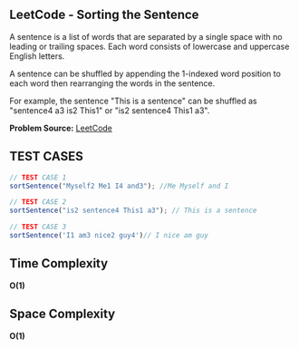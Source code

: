 ## LeetCode - Sorting the Sentence

A sentence is a list of words that are separated by a single space with no leading or trailing spaces. Each word consists of lowercase and uppercase English letters.

A sentence can be shuffled by appending the 1-indexed word position to each word then rearranging the words in the sentence.

For example, the sentence "This is a sentence" can be shuffled as "sentence4 a3 is2 This1" or "is2 sentence4 This1 a3".


**Problem Source:**  [LeetCode](https://leetcode.com/problems/sorting-the-sentence/)


## TEST CASES
```javascript
// TEST CASE 1
sortSentence("Myself2 Me1 I4 and3"); //Me Myself and I

// TEST CASE 2
sortSentence("is2 sentence4 This1 a3"); // This is a sentence

// TEST CASE 3
sortSentence('I1 am3 nice2 guy4')// I nice am guy

```
## Time Complexity
**O(1)**

## Space Complexity
**O(1)**
